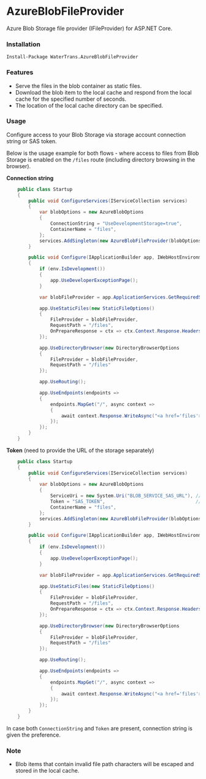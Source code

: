 # AzureBlobFileProvider
Azure Blob Storage file provider (IFileProvider) for ASP.NET Core.

### Installation
```
Install-Package WaterTrans.AzureBlobFileProvider
```

### Features
- Serve the files in the blob container as static files.
- Download the blob item to the local cache and respond from the local cache for the specified number of seconds.
- The location of the local cache directory can be specified.

### Usage

Configure access to your Blob Storage via storage account connection string or SAS token. 

Below is the usage example for both flows - where access to files from Blob Storage is enabled on the `/files` route (including directory browsing in the browser).

**Connection string**

```csharp
    public class Startup
    {
        public void ConfigureServices(IServiceCollection services)
        {
            var blobOptions = new AzureBlobOptions
            {
                ConnectionString = "UseDevelopmentStorage=true",
                ContainerName = "files",
            };
            services.AddSingleton(new AzureBlobFileProvider(blobOptions));
        }

        public void Configure(IApplicationBuilder app, IWebHostEnvironment env)
        {
            if (env.IsDevelopment())
            {
                app.UseDeveloperExceptionPage();
            }

            var blobFileProvider = app.ApplicationServices.GetRequiredService<AzureBlobFileProvider>();

            app.UseStaticFiles(new StaticFileOptions()
            {
                FileProvider = blobFileProvider,
                RequestPath = "/files",
                OnPrepareResponse = ctx => ctx.Context.Response.Headers.Append("Cache-Control", $"public, max-age=300")
            });

            app.UseDirectoryBrowser(new DirectoryBrowserOptions
            {
                FileProvider = blobFileProvider,
                RequestPath = "/files"
            });

            app.UseRouting();

            app.UseEndpoints(endpoints =>
            {
                endpoints.MapGet("/", async context =>
                {
                    await context.Response.WriteAsync("<a href='files'>files</a>");
                });
            });
        }
    }
```

**Token** (need to provide the URL of the storage separately)

```csharp
    public class Startup
    {
        public void ConfigureServices(IServiceCollection services)
        {
            var blobOptions = new AzureBlobOptions
            {
                ServiceUri = new System.Uri("BLOB_SERVICE_SAS_URL"), // ex.) https://youraccount.blob.core.windows.net
                Token = "SAS_TOKEN",                                 // ex.) ?sv=2020-08-04&ss=b&srt=co&sp=rltfx&se=2021-01-01T00:00:00Z&st=2021-01-02T00:00:00Z&spr=https&sig=xxxxxxxxxxxxxxxxxxxxxx%2Bx%2Fxx%2Bxxxxxxxxxxxxxxx%3D
                ContainerName = "files",
            };
            services.AddSingleton(new AzureBlobFileProvider(blobOptions));
        }

        public void Configure(IApplicationBuilder app, IWebHostEnvironment env)
        {
            if (env.IsDevelopment())
            {
                app.UseDeveloperExceptionPage();
            }

            var blobFileProvider = app.ApplicationServices.GetRequiredService<AzureBlobFileProvider>();

            app.UseStaticFiles(new StaticFileOptions()
            {
                FileProvider = blobFileProvider,
                RequestPath = "/files",
                OnPrepareResponse = ctx => ctx.Context.Response.Headers.Append("Cache-Control", $"public, max-age=300")
            });

            app.UseDirectoryBrowser(new DirectoryBrowserOptions
            {
                FileProvider = blobFileProvider,
                RequestPath = "/files"
            });

            app.UseRouting();

            app.UseEndpoints(endpoints =>
            {
                endpoints.MapGet("/", async context =>
                {
                    await context.Response.WriteAsync("<a href='files'>files</a>");
                });
            });
        }
    }
```

In case both `ConnectionString` and `Token` are present, connection string is given the preference.

### Note

- Blob items that contain invalid file path characters will be escaped and stored in the local cache.

